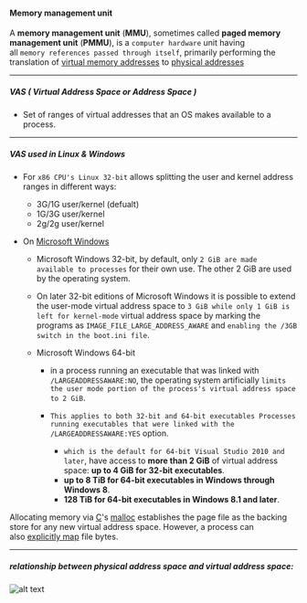 ####  Memory management unit


A **memory management unit** (**MMU**), sometimes called **paged memory management unit** (**PMMU**), is a `computer hardware` unit having all `memory references passed through itself`, primarily performing the translation of [virtual memory addresses](https://en.wikipedia.org/wiki/Virtual_address "Virtual address") to [physical addresses](https://en.wikipedia.org/wiki/Physical_address "Physical address")

---
##### VAS ( Virtual Address Space or Address Space )
- Set of ranges of virtual addresses that an OS makes available to a process.

--- 

##### VAS used in Linux & Windows

- For `x86 CPU's Linux 32-bit` allows splitting the user and kernel address ranges in different ways: 
	- 3G/1G user/kernel (defualt)
	- 1G/3G user/kernel 
	- 2g/2g user/kernel


- On [Microsoft Windows](https://en.wikipedia.org/wiki/Microsoft_Windows "Microsoft Windows") 
	- Microsoft Windows 32-bit, by default, only `2 GiB are made available to processes` for their own use. The other 2 GiB are used by the operating system. 

	- On later 32-bit editions of Microsoft Windows it is possible to extend the user-mode virtual address space to `3 GiB while only 1 GiB is left for kernel-mode` virtual address space by marking the programs as `IMAGE_FILE_LARGE_ADDRESS_AWARE` and `enabling the /3GB switch in the boot.ini file`.

	- Microsoft Windows 64-bit
		- in a process running an executable that was linked with `/LARGEADDRESSAWARE:NO`, the operating system artificially `limits the user mode portion of the process's virtual address space to 2 GiB`.
		
		- `This applies to both 32-bit and 64-bit executables Processes running executables that were linked with the /LARGEADDRESSAWARE:YES` option.
			
			- `which is the default for 64-bit Visual Studio 2010 and later`, have access to **more than 2 GiB** of virtual address space: **up to 4 GiB for 32-bit executables**.
			- **up to 8 TiB for 64-bit executables in Windows through Windows 8**.
			- **128 TiB for 64-bit executables in Windows 8.1 and later**.

Allocating memory via [C](https://en.wikipedia.org/wiki/C_(programming_language) "C (programming language)")'s [malloc](https://en.wikipedia.org/wiki/Malloc "Malloc") establishes the page file as the backing store for any new virtual address space. However, a process can also [explicitly map](https://en.wikipedia.org/wiki/Memory-mapped_file "Memory-mapped file") file bytes.


---


##### relationship between physical address space and virtual address space:

![alt text](https://upload.wikimedia.org/wikipedia/commons/3/32/Virtual_address_space_and_physical_address_space_relationship.svg)
